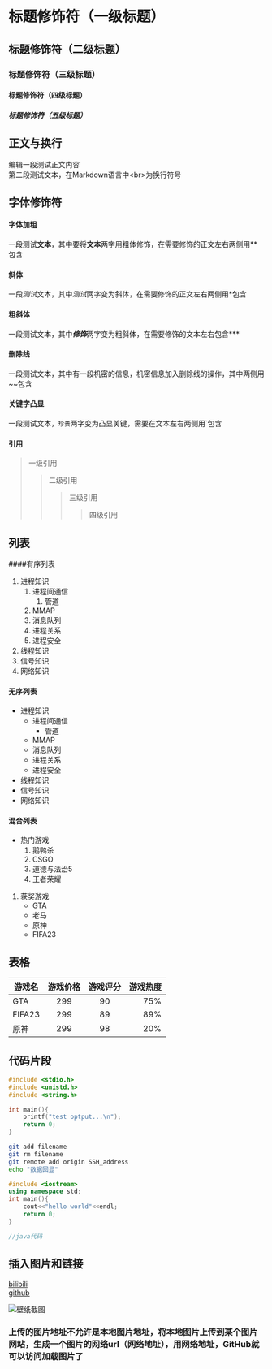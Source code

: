 # 标题修饰符（一级标题）
## 标题修饰符（二级标题）
### 标题修饰符（三级标题）
#### 标题修饰符（四级标题）
##### 标题修饰符（五级标题）
## 正文与换行
编辑一段测试正文内容<br>
第二段测试文本，在Markdown语言中\<br\>为换行符号
## 字体修饰符
#### 字体加粗
一段测试**文本**，其中要将**文本**两字用粗体修饰，在需要修饰的正文左右两侧用\*\*包含<br>
#### 斜体
一段*测试*文本，其中*测试*两字变为斜体，在需要修饰的正文左右两侧用\*包含<br>
#### 粗斜体
一段测试文本，其中***修饰***两字变为粗斜体，在需要修饰的文本左右包含\*\*\*<br>
#### 删除线
一段测试文本，其中~~有一段机密~~的信息，机密信息加入删除线的操作，其中两侧用~~包含<br>
#### 关键字凸显
一段测试文本，`珍贵`两字变为凸显关键，需要在文本左右两侧用\`包含<br>
#### 引用
>一级引用
>>二级引用
>>>三级引用
>>>>四级引用
## 列表
####有序列表
1. 进程知识
   1. 进程间通信
      	1. 管道
	2. MMAP
	3. 消息队列
   2. 进程关系
   3. 进程安全
2. 线程知识
3. 信号知识
4. 网络知识
#### 无序列表
* 进程知识
   * 进程间通信
      	* 管道
	* MMAP
	* 消息队列
   * 进程关系
   * 进程安全
* 线程知识
* 信号知识
* 网络知识
#### 混合列表
* 热门游戏
  1. 鹅鸭杀
  2. CSGO
  3. 道德与法治5
  4. 王者荣耀
1. 获奖游戏
   * GTA
   * 老马
   * 原神
   * FIFA23
## 表格
游戏名|游戏价格|游戏评分|游戏热度|
--|:--:|:--:|--:|
GTA|299|90|75%
FIFA23|299|89|89%
原神|299|98|20%
## 代码片段
```c
#include <stdio.h>
#include <unistd.h>
#include <string.h>

int main(){
	printf("test optput...\n");
	return 0;
}
```
```bash
git add filename
git rm filename
git remote add origin SSH_address
echo "数据回显"
```
```cpp
#include <iostream>
using namespace std;
int main(){
	cout<<"hello world"<<endl;
	return 0;
}
```
```java
//java代码
```

## 插入图片和链接
[bilibili](https://www.bilibili.com "点击打开哔哩哔哩")<br>
[github](https//github.com "点击打开GitHub网站")

![壁纸截图]("https://i.postimg.cc/VNPR4T3C/3.jpg" "壁纸图片")
### 上传的图片地址不允许是本地图片地址，将本地图片上传到某个图片网站，生成一个图片的网络url（网络地址），用网络地址，GitHub就可以访问加载图片了
